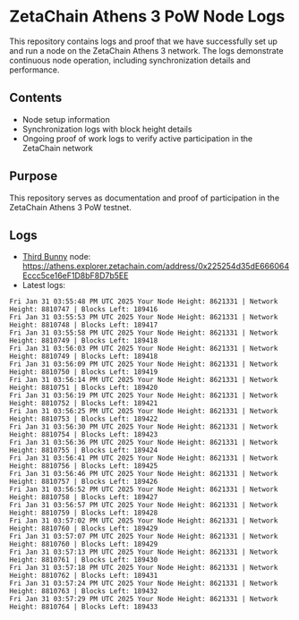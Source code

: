 # ZetaChain Athens 3 PoW Node Logs
This repository contains logs and proof that we have successfully set up and run a node on the ZetaChain Athens 3 network. The logs demonstrate continuous node operation, including synchronization details and performance.

## Contents
- Node setup information
- Synchronization logs with block height details
- Ongoing proof of work logs to verify active participation in the ZetaChain network

## Purpose
This repository serves as documentation and proof of participation in the ZetaChain Athens 3 PoW testnet.

## Logs

- [Third Bunny](https://thirdbunny.xyz/) node: https://athens.explorer.zetachain.com/address/0x225254d35dE666064Eccc5ce16eF1D8bF8D7b5EE
- Latest logs:
```
Fri Jan 31 03:55:48 PM UTC 2025 Your Node Height: 8621331 | Network Height: 8810747 | Blocks Left: 189416
Fri Jan 31 03:55:53 PM UTC 2025 Your Node Height: 8621331 | Network Height: 8810748 | Blocks Left: 189417
Fri Jan 31 03:55:58 PM UTC 2025 Your Node Height: 8621331 | Network Height: 8810749 | Blocks Left: 189418
Fri Jan 31 03:56:03 PM UTC 2025 Your Node Height: 8621331 | Network Height: 8810749 | Blocks Left: 189418
Fri Jan 31 03:56:09 PM UTC 2025 Your Node Height: 8621331 | Network Height: 8810750 | Blocks Left: 189419
Fri Jan 31 03:56:14 PM UTC 2025 Your Node Height: 8621331 | Network Height: 8810751 | Blocks Left: 189420
Fri Jan 31 03:56:19 PM UTC 2025 Your Node Height: 8621331 | Network Height: 8810752 | Blocks Left: 189421
Fri Jan 31 03:56:25 PM UTC 2025 Your Node Height: 8621331 | Network Height: 8810753 | Blocks Left: 189422
Fri Jan 31 03:56:30 PM UTC 2025 Your Node Height: 8621331 | Network Height: 8810754 | Blocks Left: 189423
Fri Jan 31 03:56:36 PM UTC 2025 Your Node Height: 8621331 | Network Height: 8810755 | Blocks Left: 189424
Fri Jan 31 03:56:41 PM UTC 2025 Your Node Height: 8621331 | Network Height: 8810756 | Blocks Left: 189425
Fri Jan 31 03:56:46 PM UTC 2025 Your Node Height: 8621331 | Network Height: 8810757 | Blocks Left: 189426
Fri Jan 31 03:56:52 PM UTC 2025 Your Node Height: 8621331 | Network Height: 8810758 | Blocks Left: 189427
Fri Jan 31 03:56:57 PM UTC 2025 Your Node Height: 8621331 | Network Height: 8810759 | Blocks Left: 189428
Fri Jan 31 03:57:02 PM UTC 2025 Your Node Height: 8621331 | Network Height: 8810760 | Blocks Left: 189429
Fri Jan 31 03:57:07 PM UTC 2025 Your Node Height: 8621331 | Network Height: 8810760 | Blocks Left: 189429
Fri Jan 31 03:57:13 PM UTC 2025 Your Node Height: 8621331 | Network Height: 8810761 | Blocks Left: 189430
Fri Jan 31 03:57:18 PM UTC 2025 Your Node Height: 8621331 | Network Height: 8810762 | Blocks Left: 189431
Fri Jan 31 03:57:24 PM UTC 2025 Your Node Height: 8621331 | Network Height: 8810763 | Blocks Left: 189432
Fri Jan 31 03:57:29 PM UTC 2025 Your Node Height: 8621331 | Network Height: 8810764 | Blocks Left: 189433
```
